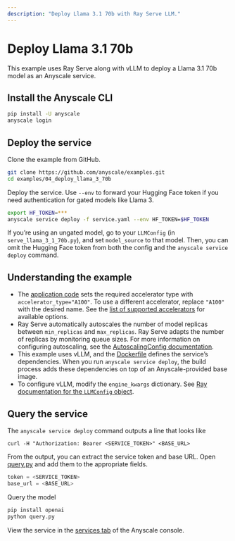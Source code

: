 ```yaml
---
description: "Deploy Llama 3.1 70b with Ray Serve LLM."
---
```


# Deploy Llama 3.1 70b

This example uses Ray Serve along with vLLM to deploy a Llama 3.1 70b model as an Anyscale service.

## Install the Anyscale CLI

```bash
pip install -U anyscale
anyscale login
```

## Deploy the service

Clone the example from GitHub.

```bash
git clone https://github.com/anyscale/examples.git
cd examples/04_deploy_llama_3_70b
```

Deploy the service. Use `--env` to forward your Hugging Face token if you need authentication for gated models like Llama 3.

```bash
export HF_TOKEN=***
anyscale service deploy -f service.yaml --env HF_TOKEN=$HF_TOKEN
```

If you’re using an ungated model, go to your `LLMConfig` (in `serve_llama_3_1_70b.py`), and set `model_source` to that model. Then, you can omit the Hugging Face token from both the config and the `anyscale service deploy` command.

## Understanding the example

- The [application code](https://github.com/anyscale/examples/blob/main/04_deploy_llama_3_70b/serve_llama_3_1_70b.py) sets the required accelerator type with `accelerator_type="A100"`. To use a different accelerator, replace `"A100"` with the desired name. See the [list of supported accelerators](https://docs.ray.io/en/latest/ray-core/accelerator-types.html#accelerator-types) for available options.
- Ray Serve automatically autoscales the number of model replicas between `min_replicas` and `max_replicas`. Ray Serve adapts the number of replicas by monitoring queue sizes. For more information on configuring autoscaling, see the [AutoscalingConfig documentation](https://docs.ray.io/en/latest/serve/api/doc/ray.serve.config.AutoscalingConfig.html).
- This example uses vLLM, and the [Dockerfile](https://github.com/anyscale/examples/blob/main/04_deploy_llama_3_70b/Dockerfile) defines the service’s dependencies. When you run `anyscale service deploy`, the build process adds these dependencies on top of an Anyscale-provided base image.
- To configure vLLM, modify the `engine_kwargs` dictionary. See [Ray documentation for the `LLMConfig` object](https://docs.ray.io/en/latest/serve/api/doc/ray.serve.llm.LLMConfig.html#ray.serve.llm.LLMConfig).


## Query the service

The `anyscale service deploy` command outputs a line that looks like  
```text
curl -H "Authorization: Bearer <SERVICE_TOKEN>" <BASE_URL>
```

From the output, you can extract the service token and base URL. Open [query.py](https://github.com/anyscale/examples/blob/main/04_deploy_llama_3_70b/query.py) and add them to the appropriate fields.
```python
token = <SERVICE_TOKEN> 
base_url = <BASE_URL> 
```

Query the model  
```bash
pip install openai
python query.py
```

View the service in the [services tab](https://console.anyscale.com/services) of the Anyscale console.